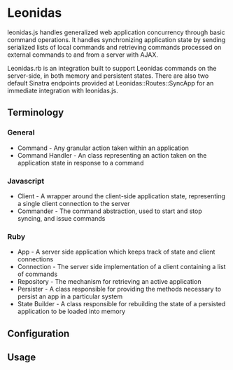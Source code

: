 # Leonidas

leonidas.js handles generalized web application concurrency through basic command operations. It handles synchronizing application state by sending serialized lists of local commands and retrieving commands processed on external commands to and from a server with AJAX. 

Leonidas.rb is an integration built to support Leonidas commands on the server-side, in both memory and persistent states. There are also two default Sinatra endpoints provided at Leonidas::Routes::SyncApp for an immediate integration with leonidas.js.

## Terminology

### General

* Command - Any granular action taken within an application
* Command Handler - An class representing an action taken on the application state in response to a command 

### Javascript

* Client - A wrapper around the client-side application state, representing a single client connection to the server
* Commander - The command abstraction, used to start and stop syncing, and issue commands

### Ruby

* App - A server side application which keeps track of state and client connections
* Connection - The server side implementation of a client containing a list of commands 
* Repository - The mechanism for retrieving an active application
* Persister - A class responsible for providing the methods necessary to persist an app in a particular system
* State Builder - A class responsible for rebuilding the state of a persisted application to be loaded into memory

## Configuration




## Usage

